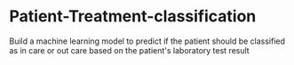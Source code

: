 # Patient-Treatment-classification

Build a machine learning model to predict if the patient should be classified as in care or out care based on the patient's laboratory test result
